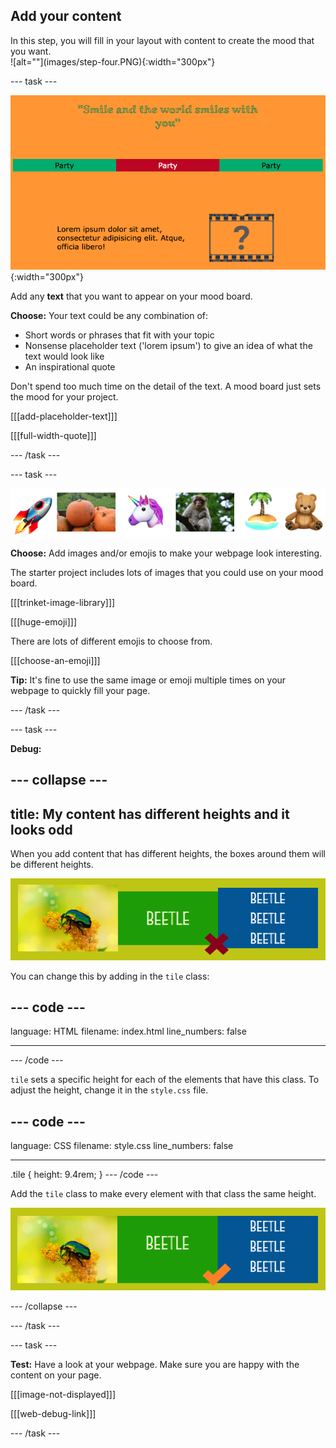 ## Add your content

<div style="display: flex; flex-wrap: wrap">
<div style="flex-basis: 200px; flex-grow: 1; margin-right: 15px;">
In this step, you will fill in your layout with content to create the mood that you want. 
</div>
<div>
![alt=""](images/step-four.PNG){:width="300px"}
</div>
</div>

--- task ---

![alt=""](images/text-examples.png){:width="300px"}

Add any **text** that you want to appear on your mood board. 

**Choose:** Your text could be any combination of:
+ Short words or phrases that fit with your topic
+ Nonsense placeholder text ('lorem ipsum') to give an idea of what the text would look like
+ An inspirational quote

Don't spend too much time on the detail of the text. A mood board just sets the mood for your project. 

[[[add-placeholder-text]]]

[[[full-width-quote]]]

--- /task ---

--- task ---

![Examples of images and emoji in a strip.](images/image-emoji-strip.png)

**Choose:** Add images and/or emojis to make your webpage look interesting. 

The starter project includes lots of images that you could use on your mood board. 

[[[trinket-image-library]]]

[[[huge-emoji]]]

There are lots of different emojis to choose from.

[[[choose-an-emoji]]]

**Tip:** It's fine to use the same image or emoji multiple times on your webpage to quickly fill your page. 

--- /task ---

--- task ---

**Debug:**

--- collapse ---
---
title: My content has different heights and it looks odd
---

When you add content that has different heights, the boxes around them will be different heights. 

![alt=""](images/different-heights.png)

You can change this by adding in the `tile` class:

--- code ---
---
language: HTML
filename: index.html
line_numbers: false
 
---
<div class="tile">
--- /code ---

`tile` sets a specific height for each of the elements that have this class. To adjust the height, change it in the `style.css` file.

--- code ---
---
language: CSS
filename: style.css
line_numbers: false
 
---
.tile {
  height: 9.4rem;
}
--- /code ---

Add the `tile` class to make every element with that class the same height.

![alt=""](images/same-height.png)

--- /collapse ---

--- /task ---

--- task ---

**Test:** Have a look at your webpage. Make sure you are happy with the content on your page. 

[[[image-not-displayed]]]

[[[web-debug-link]]]

--- /task ---
